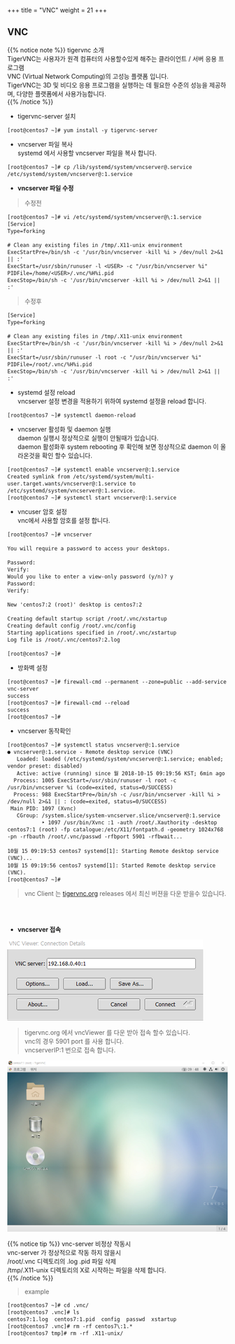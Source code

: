 +++
title = "VNC"
weight = 21
+++


## VNC

{{% notice note %}}
tigervnc 소개  
TigerVNC는 사용자가 원격 컴퓨터의 사용할수있게 해주는 클라이언트 / 서버 응용 프로그램  
VNC (Virtual Network Computing)의 고성능 플랫폼 입니다.  
TigerVNC는 3D 및 비디오 응용 프로그램을 실행하는 데 필요한 수준의 성능을 제공하며, 다양한 플랫폼에서 사용가능합니다.  
{{% /notice %}}

 
 
* tigervnc-server 설치  
```no-highlight
[root@centos7 ~]# yum install -y tigervnc-server
```

* vncserver 파일 복사  
systemd 에서 사용할 vncserver 파일을 복사 합니다.  
```no-highlight
[root@centos7 ~]# cp /lib/systemd/system/vncserver@.service /etc/systemd/system/vncserver@:1.service
```

* **vncserver 파일 수정**  

> 수정전
```no-highlight
[root@centos7 ~]# vi /etc/systemd/system/vncserver@\:1.service
[Service]
Type=forking

# Clean any existing files in /tmp/.X11-unix environment
ExecStartPre=/bin/sh -c '/usr/bin/vncserver -kill %i > /dev/null 2>&1 || :'
ExecStart=/usr/sbin/runuser -l <USER> -c "/usr/bin/vncserver %i"
PIDFile=/home/<USER>/.vnc/%H%i.pid
ExecStop=/bin/sh -c '/usr/bin/vncserver -kill %i > /dev/null 2>&1 || :'
```

> 수정후
```no-highlight
[Service]
Type=forking

# Clean any existing files in /tmp/.X11-unix environment
ExecStartPre=/bin/sh -c '/usr/bin/vncserver -kill %i > /dev/null 2>&1 || :'
ExecStart=/usr/sbin/runuser -l root -c "/usr/bin/vncserver %i"
PIDFile=/root/.vnc/%H%i.pid
ExecStop=/bin/sh -c '/usr/bin/vncserver -kill %i > /dev/null 2>&1 || :'
```

* systemd 설정 reload  
vncserver 설정 변경을 적용하기 위하여 systemd 설정을 reload 합니다.  
```no-highlight
[root@centos7 ~]# systemctl daemon-reload
```


* vncserver 활성화 및 daemon 실행  
daemon 실행시 정상적으로 실행이 안될때가 있습니다.  
daemon 활성화후 system rebooting 후 확인해 보면 정상적으로 daemon 이 올라온것을 확인 할수 있습니다.  
```no-highlight
[root@centos7 ~]# systemctl enable vncserver@:1.service
Created symlink from /etc/systemd/system/multi-user.target.wants/vncserver@:1.service to /etc/systemd/system/vncserver@:1.service.
[root@centos7 ~]# systemctl start vncserver@:1.service
```

* vncuser 암호 설정  
vnc에서 사용할 암호를 설정 합니다.  
```no-highlight
[root@centos7 ~]# vncserver

You will require a password to access your desktops.

Password:
Verify:
Would you like to enter a view-only password (y/n)? y
Password:
Verify:

New 'centos7:2 (root)' desktop is centos7:2

Creating default startup script /root/.vnc/xstartup
Creating default config /root/.vnc/config
Starting applications specified in /root/.vnc/xstartup
Log file is /root/.vnc/centos7:2.log

[root@centos7 ~]#
```

* 방화벽 설정  
```no-highlight
[root@centos7 ~]# firewall-cmd --permanent --zone=public --add-service vnc-server
success
[root@centos7 ~]# firewall-cmd --reload
success
[root@centos7 ~]#
```

* vncserver 동작확인  
```no-highlight
[root@centos7 ~]# systemctl status vncserver@:1.service
● vncserver@:1.service - Remote desktop service (VNC)
   Loaded: loaded (/etc/systemd/system/vncserver@:1.service; enabled; vendor preset: disabled)
   Active: active (running) since 월 2018-10-15 09:19:56 KST; 6min ago
  Process: 1005 ExecStart=/usr/sbin/runuser -l root -c /usr/bin/vncserver %i (code=exited, status=0/SUCCESS)
  Process: 988 ExecStartPre=/bin/sh -c /usr/bin/vncserver -kill %i > /dev/null 2>&1 || : (code=exited, status=0/SUCCESS)
 Main PID: 1097 (Xvnc)
   CGroup: /system.slice/system-vncserver.slice/vncserver@:1.service
           ‣ 1097 /usr/bin/Xvnc :1 -auth /root/.Xauthority -desktop centos7:1 (root) -fp catalogue:/etc/X11/fontpath.d -geometry 1024x768 -pn -rfbauth /root/.vnc/passwd -rfbport 5901 -rfbwait...

10월 15 09:19:53 centos7 systemd[1]: Starting Remote desktop service (VNC)...
10월 15 09:19:56 centos7 systemd[1]: Started Remote desktop service (VNC).
[root@centos7 ~]#
```

> vnc Client 는 [tigervnc.org](https://tigervnc.org/) releases 에서 최신 버젼을 다운 받을수 있습니다.  

<br></br>

* **vncserver 접속**  

![vnc1](/centos/centos_tmp/install/k16.png)  

> tigervnc.org 에서 vncViewer 를 다운 받아 접속 할수 있습니다.  
> vnc의 경우 5901 port 를 사용 합니다.  
> vncserverIP:1 번으로 접속 합니다.  



![vnc2](/centos/centos_tmp/install/k18.png)  

{{% notice tip %}}
vnc-server 비정상 작동시  
vnc-server 가 정상적으로 작동 하지 않을시  
/root/.vnc 디렉토리의 .log .pid 파일 삭제  
/tmp/.X11-unix 디렉토리의 X로 시작하는 파일을 삭제 합니다.  
{{% /notice %}}

> example  
```no-highlight
[root@centos7 ~]# cd .vnc/
[root@centos7 .vnc]# ls
centos7:1.log  centos7:1.pid  config  passwd  xstartup
[root@centos7 .vnc]# rm -rf centos7\:1.*
[root@centos7 tmp]# rm -rf .X11-unix/
```

<br></br>